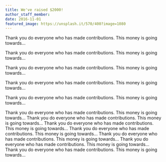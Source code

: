 ```yaml
---
title: We've raised $2000!
author_staff_member:
date: 2016-11-01
featured_image: https://unsplash.it/570/400?image=1080
---
```

Thank you do everyone who has made contributions. This money is going towards...


Thank you do everyone who has made contributions. This money is going towards...

Thank you do everyone who has made contributions. This money is going towards...


Thank you do everyone who has made contributions. This money is going towards...

Thank you do everyone who has made contributions. This money is going towards...

Thank you do everyone who has made contributions. This money is going towards...
Thank you do everyone who has made contributions. This money is going towards...
Thank you do everyone who has made contributions. This money is going towards...
Thank you do everyone who has made contributions. This money is going towards...
Thank you do everyone who has made contributions. This money is going towards...
Thank you do everyone who has made contributions. This money is going towards...
Thank you do everyone who has made contributions. This money is going towards...
